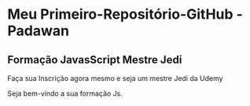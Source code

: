 # Meu Primeiro-Repositório-GitHub - Padawan
## Formação JavasScript Mestre Jedi 

Faça sua Inscrição agora mesmo e seja um mestre Jedi da Udemy

Seja bem-vindo a sua formação Js.
